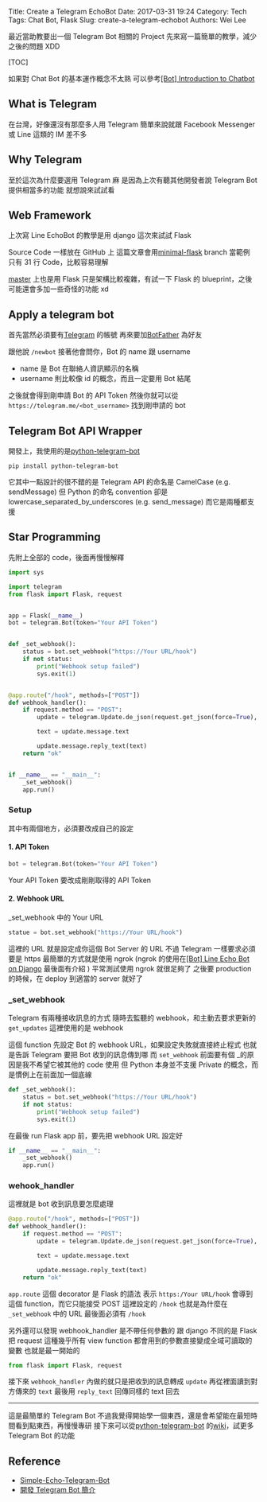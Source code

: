 Title: Create a Telegram EchoBot
Date: 2017-03-31 19:24
Category: Tech
Tags: Chat Bot, Flask
Slug: create-a-telegram-echobot
Authors: Wei Lee

最近當助教要出一個 Telegram Bot 相關的 Project
先來寫一篇簡單的教學，減少之後的問題 XDD

<!--more-->

[TOC]

如果對 Chat Bot 的基本運作概念不太熟
可以參考[[Bot] Introduction to Chatbot]({filename}/posts/tech/2016/14-introduction-to-chatbot.md#introduction-to-chatbot)

## What is Telegram

在台灣，好像還沒有那麼多人用 Telegram
簡單來說就跟 Facebook Messenger 或 Line 這類的 IM 差不多

## Why Telegram

至於這次為什麼要選用 Telegram 麻
是因為上次有聽其他開發者說 Telegram Bot 提供相當多的功能
就想說來試試看

## Web Framework

上次寫 Line EchoBot 的教學是用 django
這次來試試 Flask

Source Code 一樣放在 GitHub 上
這篇文章會用[minimal-flask](https://github.com/Lee-W/telegram_echobot/tree/minimal-flask) branch 當範例
只有 31 行 Code，比較容易理解

[master](https://github.com/Lee-W/telegram_echobot/tree/master) 上也是用 Flask
只是架構比較複雜，有試一下 Flask 的 blueprint，之後可能還會多加一些奇怪的功能 xd

## Apply a telegram bot

首先當然必須要有[Telegram](https://telegram.org) 的帳號
再來要加[BotFather](https://telegram.me/botfather) 為好友

跟他說 `/newbot`
接著他會問你，Bot 的 name 跟 username

* name 是 Bot 在聯絡人資訊顯示的名稱
* username 則比較像 id 的概念，而且一定要用 Bot 結尾

之後就會得到剛申請 Bot 的 API Token
然後你就可以從 `https://telegram.me/<bot_username>` 找到剛申請的 bot

## Telegram Bot API Wrapper

開發上，我使用的是[python-telegram-bot](https://github.com/python-telegram-bot/python-telegram-bot)

```shell
pip install python-telegram-bot
```

它其中一點設計的很不錯的是
Telegram API 的命名是 CamelCase (e.g. sendMessage)
但 Python 的命名 convention 卻是 lowercase_separated_by_underscores (e.g. send_message)
而它是兩種都支援

## Star Programming

先附上全部的 code，後面再慢慢解釋

```python
import sys

import telegram
from flask import Flask, request


app = Flask(__name__)
bot = telegram.Bot(token="Your API Token")


def _set_webhook():
    status = bot.set_webhook("https://Your URL/hook")
    if not status:
        print("Webhook setup failed")
        sys.exit(1)


@app.route("/hook", methods=["POST"])
def webhook_handler():
    if request.method == "POST":
        update = telegram.Update.de_json(request.get_json(force=True), bot)

        text = update.message.text

        update.message.reply_text(text)
    return "ok"


if __name__ == "__main__":
    _set_webhook()
    app.run()
```

### Setup

其中有兩個地方，必須要改成自己的設定

#### 1. API Token

```python
bot = telegram.Bot(token="Your API Token")
```

Your API Token 要改成剛剛取得的 API Token

#### 2. Webhook URL

_set_webhook 中的 Your URL

```python
statue = bot.set_webhook("https://Your URL/hook")
```

這裡的 URL 就是設定成你這個 Bot Server 的 URL
不過 Telegram 一樣要求必須要是 https
最簡單的方式就是使用 ngrok
(ngrok 的使用在[[Bot] Line Echo Bot on Django]({filename}/posts/tech/2016/16-line-echo-bot-on-django.md#line-echo-bot-on-django) 最後面有介紹 )
平常測試使用 ngrok 就很足夠了
之後要 production 的時候，在 deploy 到適當的 server 就好了

### \_set\_webhook

Telegram 有兩種接收訊息的方式
隨時去監聽的 webhook，和主動去要求更新的 `get_updates`
這裡使用的是 webhook

這個 function 先設定 Bot 的 webhook URL，如果設定失敗就直接終止程式
也就是告訴 Telegram 要把 Bot 收到的訊息傳到哪
而 `set_webhook` 前面要有個 \_的原因是我不希望它被其他的 code 使用
但 Python 本身並不支援 Private 的概念，而是慣例上在前面加一個底線

```python
def _set_webhook():
    status = bot.set_webhook("https://Your URL/hook")
    if not status:
        print("Webhook setup failed")
        sys.exit(1)
```

在最後 run Flask app 前，要先把 webhook URL 設定好

```python
if __name__ == "__main__":
    _set_webhook()
    app.run()
```

### wehook\_handler

這裡就是 bot 收到訊息要怎麼處理

```python
@app.route("/hook", methods=["POST"])
def webhook_handler():
    if request.method == "POST":
        update = telegram.Update.de_json(request.get_json(force=True), bot)

        text = update.message.text

        update.message.reply_text(text)
    return "ok"
```

`app.route` 這個 decorator 是 Flask 的語法
表示 `https:/Your URL/hook` 會導到這個 function，而它只能接受 POST
這裡設定的 `/hook` 也就是為什麼在 `_set_webhook` 中的 URL 最後面必須有 `/hook`

另外還可以發現 webhook_handler 是不帶任何參數的
跟 django 不同的是
Flask 把 request 這種幾乎所有 view function 都會用到的參數直接變成全域可讀取的變數
也就是最一開始的

```python
from flask import Flask, request
```

接下來 `webhook_handler` 內做的就只是把收到的訊息轉成 `update`
再從裡面讀到對方傳來的 `text`
最後用 `reply_text` 回傳同樣的 text 回去

---

這是最簡單的 Telegram Bot
不過我覺得開始學一個東西，還是會希望能在最短時間看到點東西，再慢慢專研
接下來可以從[python-telegram-bot](https://github.com/python-telegram-bot/python-telegram-bot) 的[wiki](https://github.com/python-telegram-bot/python-telegram-bot/wiki)，試更多 Telegram Bot 的功能

## Reference

* [Simple-Echo-Telegram-Bot](https://github.com/sooyhwang/Simple-Echo-Telegram-Bot)
* [開發 Telegram Bot 簡介](http://blog.30sparks.com/develop-telegram-bot-introduction/)
